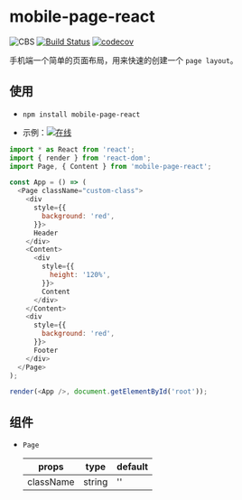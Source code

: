 # mobile-page-react

![CBS](https://img.shields.io/badge/BulidScript-CBS-ff69b4.svg)
[![Build Status](https://travis-ci.org/Hucy/mobile-page-react.svg?branch=master)](https://travis-ci.org/Hucy/mobile-page-react)
[![codecov](https://codecov.io/gh/Hucy/mobile-page-react/branch/master/graph/badge.svg)](https://codecov.io/gh/Hucy/mobile-page-react)

手机端一个简单的页面布局，用来快速的创建一个 `page layout`。

## 使用

- `npm install mobile-page-react`

- 示例：[![在线](https://codesandbox.io/static/img/play-codesandbox.svg)](https://codesandbox.io/s/z6qvnxxqn4)

```js
import * as React from 'react';
import { render } from 'react-dom';
import Page, { Content } from 'mobile-page-react';

const App = () => (
  <Page className="custom-class">
    <div
      style={{
        background: 'red',
      }}>
      Header
    </div>
    <Content>
      <div
        style={{
          height: '120%',
        }}>
        Content
      </div>
    </Content>
    <div
      style={{
        background: 'red',
      }}>
      Footer
    </div>
  </Page>
);

render(<App />, document.getElementById('root'));
```

## 组件

- `Page`

    props     | type   | default
    ----------|--------|--------
    className | string | ''
